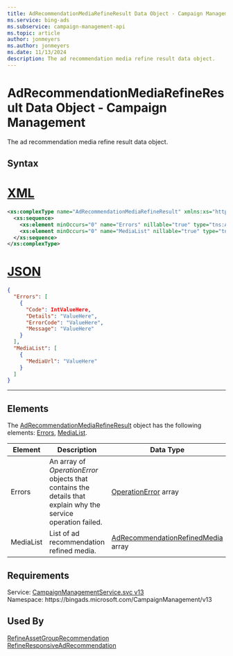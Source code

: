 ```yaml
---
title: AdRecommendationMediaRefineResult Data Object - Campaign Management
ms.service: bing-ads
ms.subservice: campaign-management-api
ms.topic: article
author: jonmeyers
ms.author: jonmeyers
ms.date: 11/13/2024
description: The ad recommendation media refine result data object.
---
```

# AdRecommendationMediaRefineResult Data Object - Campaign Management
The ad recommendation media refine result data object.

## Syntax

# [XML](#tab/xml)

```xml
<xs:complexType name="AdRecommendationMediaRefineResult" xmlns:xs="http://www.w3.org/2001/XMLSchema">
  <xs:sequence>
    <xs:element minOccurs="0" name="Errors" nillable="true" type="tns:ArrayOfOperationError" />
    <xs:element minOccurs="0" name="MediaList" nillable="true" type="tns:ArrayOfAdRecommendationRefinedMedia" />
  </xs:sequence>
</xs:complexType>
```

# [JSON](#tab/json)

```json
{
  "Errors": [
    {
      "Code": IntValueHere,
      "Details": "ValueHere",
      "ErrorCode": "ValueHere",
      "Message": "ValueHere"
    }
  ],
  "MediaList": [
    {
      "MediaUrl": "ValueHere"
    }
  ]
}
```

-----

## <a name="elements"></a>Elements

The [AdRecommendationMediaRefineResult](adrecommendationmediarefineresult.md) object has the following elements: [Errors](#errors), [MediaList](#medialist).

|Element|Description|Data Type|
|-----------|---------------|-------------|
|<a name="errors"></a>Errors|An array of *OperationError* objects that contains the details that explain why the service operation failed.|[OperationError](operationerror.md) array|
|<a name="medialist"></a>MediaList|List of ad recommendation refined media.|[AdRecommendationRefinedMedia](adrecommendationrefinedmedia.md) array|

## Requirements
Service: [CampaignManagementService.svc v13](https://campaign.api.bingads.microsoft.com/Api/Advertiser/CampaignManagement/v13/CampaignManagementService.svc)  
Namespace: https\://bingads.microsoft.com/CampaignManagement/v13  

## Used By
[RefineAssetGroupRecommendation](refineassetgrouprecommendation.md)  
[RefineResponsiveAdRecommendation](refineresponsiveadrecommendation.md)  
